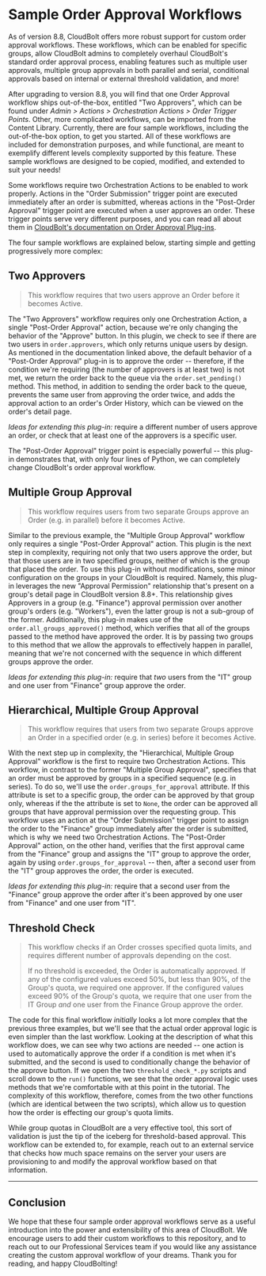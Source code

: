 # Sample Order Approval Workflows

As of version 8.8, CloudBolt offers more robust support for custom order approval workflows. These workflows, which can be enabled for specific groups, allow CloudBolt admins to completely overhaul CloudBolt's standard order approval process, enabling features such as multiple user approvals, multiple group approvals in both parallel and serial, conditional approvals based on internal or external threshold validation, and more!

After upgrading to version 8.8, you will find that one Order Approval workflow ships out-of-the-box, entitled "Two Approvers", which can be found under _Admin > Actions > Orchestration Actions > Order Trigger Points_. Other, more complicated workflows, can be imported from the Content Library. Currently, there are four sample workflows, including the out-of-the-box option, to get you started. All of these workflows are included for demonstration purposes, and while functional, are meant to exemplify different levels complexity supported by this feature. These sample workflows are designed to be copied, modified, and extended to suit your needs!

Some workflows require two Orchestration Actions to be enabled to work properly. Actions in the "Order Submission" trigger point are executed immediately after an order is submitted, whereas actions in the "Post-Order Approval" trigger point are executed when a user approves an order. These trigger points serve very different purposes, and you can read all about them in [CloudBolt's documentation on Order Approval Plug-ins](http://docs.cloudbolt.io/advanced/orchestration-actions/cloudbolt-plugins/index.html#special-case-plug-ins).

The four sample workflows are explained below, starting simple and getting progressively more complex:

## Two Approvers

> This workflow requires that two users approve an Order before it becomes Active.

The "Two Approvers" workflow requires only one Orchestration Action, a single "Post-Order Approval" action, because we're only changing the behavior of the "Approve" button. In this plugin, we check to see if there are two users in `order.approvers`, which only returns unique users by design. As mentioned in the documentation linked above, the default behavior of a "Post-Order Approval" plug-in is to approve the order -- therefore, if the condition we're requiring (the number of approvers is at least two) is not met, we return the order back to the queue via the `order.set_pending()` method. This method, in addition to sending the order back to the queue, prevents the same user from approving the order twice, and adds the approval action to an order's Order History, which can be viewed on the order's detail page.

_Ideas for extending this plug-in:_ require a different number of users approve an order, or check that at least one of the approvers is a specific user.

The "Post-Order Approval" trigger point is especially powerful -- this plug-in demonstrates that, with only four lines of Python, we can completely change CloudBolt's order approval workflow.

## Multiple Group Approval

> This workflow requires users from two separate Groups approve an Order (e.g. in parallel) before it becomes Active.

Similar to the previous example, the "Multiple Group Approval" workflow only requires a single "Post-Order Approval" action. This plugin is the next step in complexity, requiring not only that two users approve the order, but that those users are in two specified groups, neither of which is the group that placed the order. To use this plug-in without modifications, some minor configuration on the groups in your CloudBolt is required. Namely, this plug-in leverages the new "Approval Permission" relationship that's present on a group's detail page in CloudBolt version 8.8+. This relationship gives Approvers in a group (e.g. "Finance") approval permission over another group's orders (e.g. "Workers"), even the latter group is not a sub-group of the former. Additionally, this plug-in makes use of the `order.all_groups_approved()` method, which verifies that all of the groups passed to the method have approved the order. It is by passing two groups to this method that we allow the approvals to effectively happen in parallel, meaning that we're not concerned with the sequence in which different groups approve the order.

_Ideas for extending this plug-in:_ require that _two_ users from the "IT" group and one user from "Finance" group approve the order.

## Hierarchical, Multiple Group Approval

> This workflow requires that users from two separate Groups approve an Order in a specified order (e.g. in series) before it becomes Active.

With the next step up in complexity, the "Hierarchical, Multiple Group Approval" workflow is the first to require two Orchestration Actions. This workflow, in contrast to the former "Multiple Group Approval", specifies that an order must be approved by groups in a specified sequence (e.g. in series). To do so, we'll use the `order.groups_for_approval` attribute. If this attribute is set to a specific group, the order can be approved by that group only, whereas if the the attribute is set to `None`, the order can be approved all groups that have approval permission over the requesting group. This workflow uses an action at the "Order Submission" trigger point to assign the order to the "Finance" group immediately after the order is submitted, which is why we need two Orchestration Actions. The "Post-Order Approval" action, on the other hand, verifies that the first approval came from the "Finance" group and assigns the "IT" group to approve the order, again by using `order.groups_for_approval` -- then, after a second user from the "IT" group approves the order, the order is executed.

_Ideas for extending this plug-in:_ require that a second user from the "Finance" group approve the order after it's been approved by one user from "Finance" and one user from "IT".

## Threshold Check

> This workflow checks if an Order crosses specified quota limits, and requires different number of approvals depending on the cost.  
> 
> If no threshold is exceeded, the Order is automatically approved. If any of the configured values exceed 50%, but less than 90%, of the Group's quota, we required one approver. If the configured values exceed 90% of the Group's quota, we require that one user from the IT Group _and_ one user from the Finance Group approve the order.

The code for this final workflow _initially_ looks a lot more complex that the previous three examples, but we'll see that the actual order approval logic is even simpler than the last workflow. Looking at the description of what this workflow does, we can see why two actions are needed -- one action is used to automatically approve the order if a condition is met when it's submitted, and the second is used to conditionally change the behavior of the approve button. If we open the two `threshold_check_*.py` scripts and scroll down to the `run()` functions, we see that the order approval logic uses methods that we're comfortable with at this point in the tutorial. The complexity of this workflow, therefore, comes from the two other functions (which are identical between the two scripts), which allow us to question how the order is effecting our group's quota limits.

While group quotas in CloudBolt are a very effective tool, this sort of validation is just the tip of the iceberg for threshold-based approval. This workflow can be extended to, for example, reach out to an external service that checks how much space remains on the server your users are provisioning to and modify the approval workflow based on that information.

---

## Conclusion

We hope that these four sample order approval workflows serve as a useful introduction into the power and extensibility of this area of CloudBolt. We encourage users to add their custom workflows to this repository, and to reach out to our Professional Services team if you would like any assistance creating the custom approval workflow of your dreams. Thank you for reading, and happy CloudBolting!
